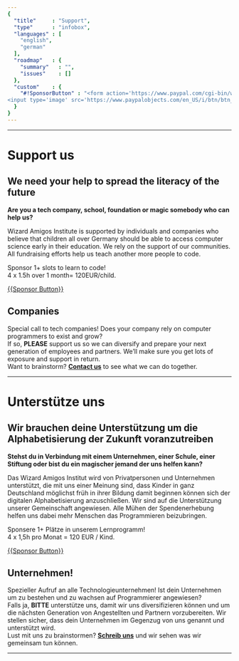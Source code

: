 ```yaml
---
{
  "title"     : "Support",
  "type"      : "infobox",
  "languages" : [
    "english",
    "german"
  ],
  "roadmap"   : {
    "summary"   : "",
    "issues"    : []
  },
  "custom"    : {
    "#!SponsorButton" : "<form action='https://www.paypal.com/cgi-bin/webscr' method='post' target='_top'><input type='hidden' name='cmd' value='_s-xclick'><input type='hidden' name='hosted_button_id' value='ZN2S7RND22VJC'>
<input type='image' src='https://www.paypalobjects.com/en_US/i/btn/btn_donate_SM.gif' border='0' name='submit'alt='PayPal - The safer, easier way to pay online!'><img alt='' border='0'src='https://www.paypalobjects.com/en_US/i/scr/pixel.gif' width='1' height='1'></form>"
  }
}
---
```


---
[](@english)
# Support us

## We need your help to spread the literacy of the future

**Are you a tech company, school, foundation or magic somebody who can help us?**

Wizard Amigos Institute is supported by individuals and companies who believe that children all over Germany should be able to access computer science early in their education. We rely on the support of our communities. All fundraising efforts help us teach another more people to code.

Sponsor 1+ slots to learn to code!  
4 x 1.5h over 1 month= 120EUR/child.

[{{Sponsor Button}}](#!SponsorButton)

## Companies

Special call to tech companies!
Does your company rely on computer programmers to exist and grow?  
If so, **PLEASE** support us so we can diversify and prepare your next generation of employees and partners. We’ll make sure you get lots of exposure and support in return.  
Want to brainstorm? **[Contact us](mailto:wizard@amigos.institute?Subject=Brainstorm)** to see what we can do together.

---
[](@german)
# Unterstütze uns

## Wir brauchen deine Unterstützung um die Alphabetisierung der Zukunft voranzutreiben

**Stehst du in Verbindung mit einem Unternehmen, einer Schule, einer Stiftung oder bist du ein magischer jemand der uns helfen kann?**

Das Wizard Amigos Institut wird von Privatpersonen und Unternehmen unterstützt, die mit uns einer Meinung sind, dass Kinder in ganz Deutschland möglichst früh in ihrer Bildung damit beginnen können sich der digitalen Alphabetisierung anzuschließen. Wir sind auf die Unterstützung unserer Gemeinschaft angewiesen. Alle Mühen der Spendenerhebung helfen uns dabei mehr Menschen das Programmieren beizubringen.

Sponsere 1+ Plätze in unserem Lernprogramm!  
4 x 1,5h pro Monat = 120 EUR / Kind.

[{{Sponsor Button}}](#!SponsorButton)

## Unternehmen!

Spezieller Aufruf an alle Technologieunternehmen!
Ist dein Unternehmen um zu bestehen und zu wachsen auf Programmierer angewiesen?  
Falls ja, **BITTE** unterstütze uns, damit wir uns diversifizieren können und um die nächsten Generation von Angestellten und Partnern vorzubereiten. Wir stellen sicher, dass dein Unternehmen im Gegenzug von uns genannt und unterstützt wird.  
Lust mit uns zu brainstormen? **[Schreib uns](mailto:wizard@amigos.institute?Subject=Brainstorm)** und wir sehen was wir gemeinsam tun können.

---
